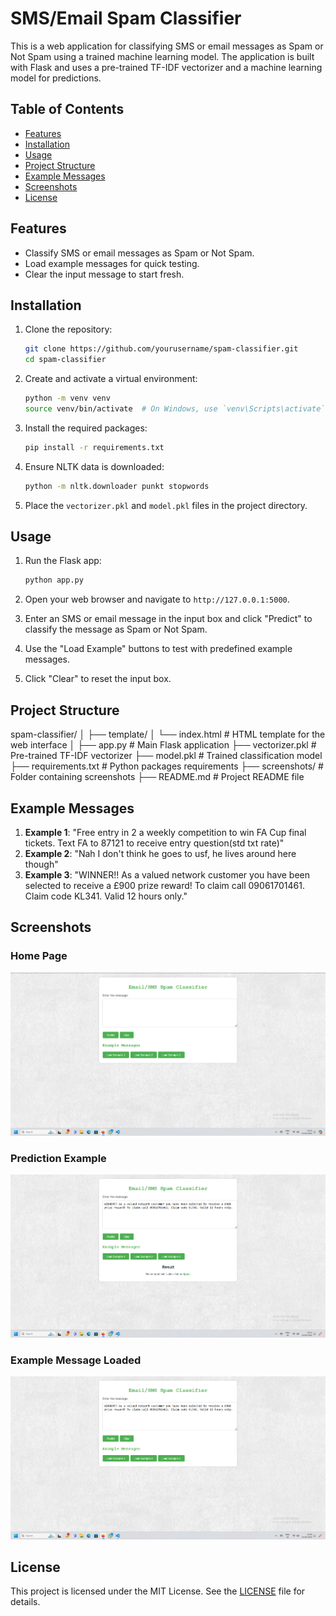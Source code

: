 # SMS/Email Spam Classifier

This is a web application for classifying SMS or email messages as Spam or Not Spam using a trained machine learning model. The application is built with Flask and uses a pre-trained TF-IDF vectorizer and a machine learning model for predictions.

## Table of Contents
- [Features](#features)
- [Installation](#installation)
- [Usage](#usage)
- [Project Structure](#project-structure)
- [Example Messages](#example-messages)
- [Screenshots](#screenshots)
- [License](#license)

## Features
- Classify SMS or email messages as Spam or Not Spam.
- Load example messages for quick testing.
- Clear the input message to start fresh.

## Installation

1. Clone the repository:
    ```sh
    git clone https://github.com/yourusername/spam-classifier.git
    cd spam-classifier
    ```

2. Create and activate a virtual environment:
    ```sh
    python -m venv venv
    source venv/bin/activate  # On Windows, use `venv\Scripts\activate`
    ```

3. Install the required packages:
    ```sh
    pip install -r requirements.txt
    ```

4. Ensure NLTK data is downloaded:
    ```sh
    python -m nltk.downloader punkt stopwords
    ```

5. Place the `vectorizer.pkl` and `model.pkl` files in the project directory.

## Usage

1. Run the Flask app:
    ```sh
    python app.py
    ```

2. Open your web browser and navigate to `http://127.0.0.1:5000`.

3. Enter an SMS or email message in the input box and click "Predict" to classify the message as Spam or Not Spam.

4. Use the "Load Example" buttons to test with predefined example messages.

5. Click "Clear" to reset the input box.

## Project Structure

spam-classifier/
│
├── template/
│ └── index.html # HTML template for the web interface
│
├── app.py # Main Flask application
├── vectorizer.pkl # Pre-trained TF-IDF vectorizer
├── model.pkl # Trained classification model
├── requirements.txt # Python packages requirements
├── screenshots/ # Folder containing screenshots
├── README.md # Project README file



## Example Messages

1. **Example 1**: "Free entry in 2 a weekly competition to win FA Cup final tickets. Text FA to 87121 to receive entry question(std txt rate)"
2. **Example 2**: "Nah I don't think he goes to usf, he lives around here though"
3. **Example 3**: "WINNER!! As a valued network customer you have been selected to receive a £900 prize reward! To claim call 09061701461. Claim code KL341. Valid 12 hours only."

## Screenshots

### Home Page
![Home Page](screenshots/home_page.png)

### Prediction Example
![Prediction Example](screenshots/example_message_loaded.png)

### Example Message Loaded
![Example Message Loaded](screenshots/prediction_example.png)

## License

This project is licensed under the MIT License. See the [LICENSE](LICENSE) file for details.
